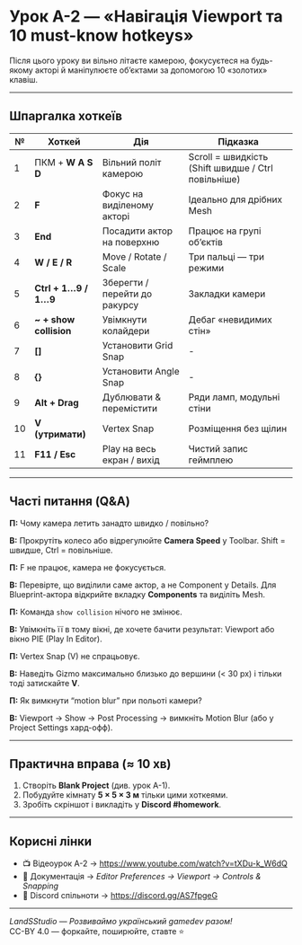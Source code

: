 # Урок A-2 — «Навігація Viewport та 10 must-know hotkeys»   

Після цього уроку ви вільно літаєте камерою, фокусуєтеся на будь-якому акторі й маніпулюєте об’єктами за допомогою 10 «золотих» клавіш.

---

## Шпаргалка хоткеїв

| № | Хоткей | Дія | Підказка |
|---|--------|-----|----------|
| 1 | ПКМ + **W A S D** | Вільний політ камерою | Scroll = швидкість (Shift швидше / Ctrl повільніше) |
| 2 | **F** | Фокус на виділеному акторі | Ідеально для дрібних Mesh |
| 3 | **End** | Посадити актор на поверхню | Працює на групі об’єктів |
| 4 | **W / E / R** | Move / Rotate / Scale | Три пальці — три режими |
| 5 | **Ctrl + 1…9 / 1…9** | Зберегти / перейти до ракурсу | Закладки камери |
| 6 | **~ + show collision** | Увімкнути колайдери | Дебаг «невидимих стін» |
| 7 | **[]** | Установити Grid Snap | - |
| 8 | **{}** | Установити Angle Snap | - |
| 9 | **Alt + Drag** | Дублювати & перемістити | Ряди ламп, модульні стіни |
|10 | **V (утримати)** | Vertex Snap | Розміщення без щілин |
|11 | **F11 / Esc** | Play на весь екран / вихід | Чистий запис геймплею |

---

## Часті питання (Q&A)

**П:** Чому камера летить занадто швидко / повільно?

**В:** Прокрутіть колесо або відрегулюйте **Camera Speed** у Toolbar. Shift = швидше, Ctrl = повільніше.

**П:** F не працює, камера не фокусується. 

**В:** Перевірте, що виділили саме актор, а не Component у Details. Для Blueprint-актора відкрийте вкладку **Components** та виділіть Mesh.

**П:** Команда `show collision` нічого не змінює.

**В:** Увімкніть її в тому вікні, де хочете бачити результат: Viewport або вікно PIE (Play In Editor).

**П:** Vertex Snap (V) не спрацьовує. 

**В:** Наведіть Gizmo максимально близько до вершини (< 30 px) і тільки тоді затискайте **V**.

**П:** Як вимкнути “motion blur” при польоті камери? 

**В:** Viewport → Show → Post Processing → вимкніть Motion Blur (або у Project Settings хард-офф).

---

## Практична вправа (≈ 10 хв)

1. Створіть **Blank Project** (див. урок A-1).  
2. Побудуйте кімнату **5 × 5 × 3 м** тільки цими хоткеями.  
3. Зробіть скріншот і викладіть у **Discord #homework**.

---

## Корисні лінки

- 📺 Відеоурок A-2 → <https://www.youtube.com/watch?v=tXDu-k_W6dQ>  
- 📘 Документація → *Editor Preferences → Viewport → Controls & Snapping*  
- 💬 Discord спільноти → <https://discord.gg/AS7fpgeG>

---

*LandSStudio — Розвиваймо український gamedev разом!*  
CC-BY 4.0 — форкайте, поширюйте, ставте ⭐
